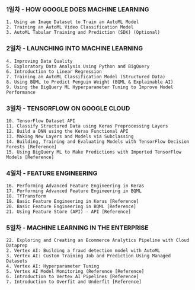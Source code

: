 ### 1일차 - HOW GOOGLE DOES MACHINE LEARNING
    1. Using an Image Dataset to Train an AutoML Model
    2. Training an AutoML Video Classification Model
    3. AutoML Tabular Training and Prediction (SDK) (Optional)

### 2일차 - LAUNCHING INTO MACHINE LEARNING
    4. Improving Data Quality
    5. Exploratory Data Analysis Using Python and BigQuery
    6. Introduction to Linear Regression
    7. Training an AutoML Classification Model (Structured Data)
    8. Using BQML to Predict Penguin Weight (BQML & Explainable AI)
    9. Using the BigQuery ML Hyperparameter Tuning to Improve Model Performance

### 3일차 - TENSORFLOW ON GOOGLE CLOUD
    10. TensorFlow Dataset API
    11. Classify Structured Data using Keras Preprocessing Layers
    12. Build a DNN using the Keras Functional API
    13. Making New Layers and Models via Subclassing
    14. Building, Training and Evaluating Models with TensorFlow Decision Forests [Reference]
    15. Using BigQuery ML to Make Predictions with Imported TensorFlow Models [Reference]

### 4일차 - FEATURE ENGINEERING
    16. Performing Advanced Feature Engineering in Keras
    17. Performing Advanced Feature Engineering in BQML
    18. TfTransform
    19. Basic Feature Engineering in Keras [Reference]
    20. Basic Feature Engineering in BQML [Reference]
    21. Using Feature Store (API) - API [Reference]

### 5일차 - MACHINE LEARNING IN THE ENTERPRISE
    22. Exploring and Creating an Ecommerce Analytics Pipeline with Cloud Dataprep
    2. Vertex AI: Building a fraud detection model with AutoML
    3. Vertex AI: Custom Training Job and Prediction Using Managed Datasets
    4. Vertex AI: Hyperparameter Tuning
    5. Vertex AI Model Monitoring (Reference [Reference]
    6. Introduction to Vertex AI Pipelines [Reference]
    7. Introduction to Overfit and Underfit [Reference]